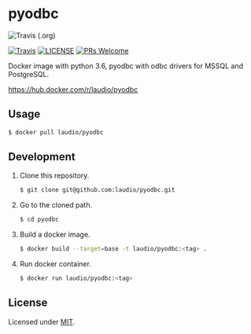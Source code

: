 # pyodbc
![Travis (.org)](https://img.shields.io/travis/laudio/pyodbc?style=flat-square)

[![Travis](https://img.shields.io/travis/com/laudio/pyodbc.svg?style=flat-square)](https://travis-ci.com/laudio/pyodbc)
[![LICENSE](https://img.shields.io/github/license/laudio/pyodbc.svg?style=flat-square)](https://github.com/laudio/pyodbc/blob/master/LICENSE)
[![PRs Welcome](https://img.shields.io/badge/PRs-welcome-brightgreen.svg?style=flat-square)](https://github.com/laudio/pyodbc)

Docker image with python 3.6, pyodbc with odbc drivers for MSSQL and PostgreSQL.


https://hub.docker.com/r/laudio/pyodbc

## Usage

```bash
$ docker pull laudio/pyodbc
```

## Development

1. Clone this repository.

   ```bash
   $ git clone git@github.com:laudio/pyodbc.git
   ```

2. Go to the cloned path.

   ```bash
   $ cd pyodbc
   ```

3. Build a docker image.

   ```bash
   $ docker build --target=base -t laudio/pyodbc:<tag> .
   ```

4. Run docker container.

   ```bash
   $ docker run laudio/pyodbc:<tag>
   ```

## License
Licensed under [MIT](LICENSE).
